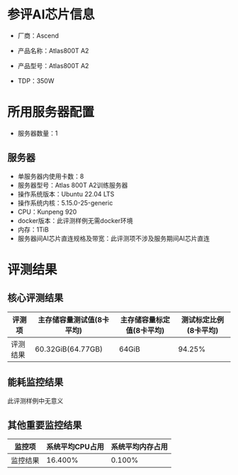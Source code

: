 # 参评AI芯片信息

* 厂商：Ascend


* 产品名称：Atlas800T A2
* 产品型号：Atlas800T A2
* TDP：350W

# 所用服务器配置

* 服务器数量：1

## 服务器


* 单服务器内使用卡数：8
* 服务器型号：Atlas 800T A2训练服务器
* 操作系统版本：Ubuntu 22.04 LTS
* 操作系统内核：5.15.0-25-generic
* CPU：Kunpeng 920
* docker版本：此评测样例无需docker环境
* 内存：1TiB
* 服务器间AI芯片直连规格及带宽：此评测项不涉及服务期间AI芯片直连

# 评测结果

## 核心评测结果

| 评测项   | 主存储容量测试值(8卡平均) | 主存储容量标定值(8卡平均) | 测试标定比例(8卡平均) |
| -------- | ------------------------- | ------------------------- | --------------------- |
| 评测结果 | 60.32GiB(64.77GB)         | 64GiB                     | 94.25%                |

## 能耗监控结果

此评测样例中无意义

## 其他重要监控结果

| 监控项   | 系统平均CPU占用 | 系统平均内存占用 |
| -------- | --------------- | ---------------- |
| 监控结果 | 16.400%         | 0.100%           |

